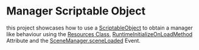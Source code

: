 # Manager Scriptable Object
this project showcases how to use a 
[ScriptableObject](https://docs.unity3d.com/ScriptReference/ScriptableObject.html)
to obtain a manager like behaviour using the 
[Resources Class](https://docs.unity3d.com/ScriptReference/Resources.html), 
[RuntimeInitializeOnLoadMethod](https://docs.unity3d.com/ScriptReference/RuntimeInitializeOnLoadMethodAttribute.html) Attribute
and the 
[SceneManager.sceneLoaded](https://docs.unity3d.com/ScriptReference/SceneManagement.SceneManager-sceneLoaded.html) Event.
